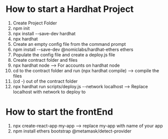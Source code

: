 # How to start a Hardhat Project
1. Create Project Folder
2. npm init
3. npx install --save-dev hardhat
4. npx hardhat
5. Create an empty config file from the command prompt
6. npm install --save-dev @nomiclabs/hardhat-ethers ethers
7. Populate the config file and create a deploy.js file
8. Create contract folder and files
9. npx hardhat node --> For accounts on hardhat node
10. cd to the contract folder and run (npx hardhat compile) --> compile the files
11. (cd -) out of the contract folder 
12. npx hardhat run scripts/deploy.js --network localhost --> Replace localhost with network to deploy to

# How to start the frontEnd
1. npx create-react-app my-app --> replace my-app with name of your app
2. npm install ethers bootstrap @metamask/detect-provider


